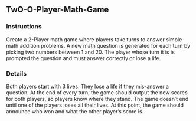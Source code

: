 ## TwO-O-Player-Math-Game

### Instructions
Create a 2-Player math game where players take turns to answer simple math addition problems. A new math question is generated for each turn by picking two numbers between 1 and 20. The player whose turn it is is prompted the question and must answer correctly or lose a life.

### Details
Both players start with 3 lives. They lose a life if they mis-answer a question. At the end of every turn, the game should output the new scores for both players, so players know where they stand. The game doesn’t end until one of the players loses all their lives. At this point, the game should announce who won and what the other player’s score is.